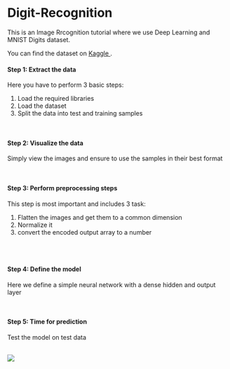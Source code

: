 # Digit-Recognition
This is an Image Rrcognition tutorial where we use Deep Learning and MNIST Digits dataset.

You can find the dataset on <a href="https://www.kaggle.com/c/digit-recognizer"> Kaggle </a>.
<br/>
<h4>Step 1: Extract the data</h4>
<p> Here you have to perform 3 basic steps: 
  <ol> <li> Load the required libraries </li>
    <li> Load the dataset</li>
    <li> Split the data into test and training samples </li></ol></p>
<br/>
<h4>Step 2: Visualize the data</h4>
<p>Simply view the images and ensure to use the samples in their best format</p>

<br/>
<h4>Step 3: Perform preprocessing steps</h4>
<p> This step is most important and includes 3 task:
<ol> <li> Flatten the images and get them to a common dimension  </li>
  <li> Normalize it  </li>
    <li> convert the encoded output array to a number </li></ol></p> <br/>

<br/>
<h4>Step 4: Define the model </h4>
<p> Here we define a simple neural network with a dense hidden and output layer </p>
 
 <br/>
<h4>Step 5: Time for prediction</h4>
<p> Test the model on test data </p>

<br/>
<img src="https://cdn-images-1.medium.com/max/1600/1*AO2rIhzRYzFVQlFLx9DM9A.png"/>
